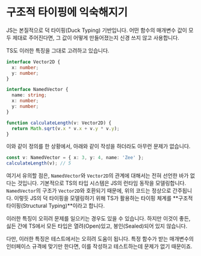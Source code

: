 # 구조적 타이핑에 익숙해지기

JS는 본질적으로 덕 타이핑(Duck Typing) 기반입니다. 어떤 함수의 매개변수 값이 모두 제대로 주어진다면, 그 값이 어떻게 만들어졌는지 신경 쓰지 않고 사용합니다.

TS도 이러한 특징을 그대로 고려하고 있습니다.

```ts
interface Vector2D {
  x: number;
  y: number;
}

interface NamedVector {
  name: string;
  x: number;
  y: number;
}

function calculateLength(v: Vector2D) {
  return Math.sqrt(v.x * v.x + v.y * v.y);
}
```

이와 같이 정의를 한 상황에서, 아래와 같이 작성을 하더라도 아무런 문제가 없습니다.

```ts
const v: NamedVector = { x: 3, y: 4, name: 'Zee' };
calculateLength(v); // 5
```

여기서 유의할 점은, `NamedVector`와 `Vector2D`의 관계에 대해서는 전혀 선언한 바가 없다는 것입니다. 기본적으로 TS의 타입 시스템은 JS의 런타임 동작을 모델링합니다. `NamedVector`의 구조가 `Vector2D`와 호환되기 때문에, 위의 코드는 정상으로 간주됩니다.
이렇듯 JS의 덕 타이핑을 모델링하기 위해 TS가 활용하는 타이핑 체계를 **구조적 타이핑(Structural Typing)**이라고 합니다.

이러한 특징이 오히려 문제를 일으키는 경우도 있을 수 있습니다. 하지만 이것이 좋든, 싫든 간에 TS에서 모든 타입은 열려(Open)있고, 봉인(Sealed)되어 있지 않습니다.

다만, 이러한 특징은 테스트에서는 오히려 도움이 됩니다. 특정 함수가 받는 매개변수의 인터페이스 규격에 맞기만 한다면, 이를 작성하고 테스트하는데 문제가 없기 때문이죠.

